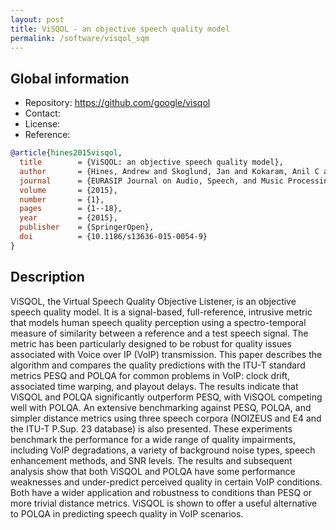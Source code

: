 ```yaml
---
layout: post
title: ViSQOL - an objective speech quality model
permalink: /software/visqol_sqm
---
```


## Global information

  - Repository: <https://github.com/google/visqol>
  - Contact:
  - License:
  - Reference:

```bibtex
@article{hines2015visqol,
  title        = {ViSQOL: an objective speech quality model},
  author       = {Hines, Andrew and Skoglund, Jan and Kokaram, Anil C and Harte, Naomi},
  journal      = {EURASIP Journal on Audio, Speech, and Music Processing},
  volume       = {2015},
  number       = {1},
  pages        = {1--18},
  year         = {2015},
  publisher    = {SpringerOpen},
  doi          = {10.1186/s13636-015-0054-9}
}
```

## Description

ViSQOL, the Virtual Speech Quality Objective Listener, is an objective speech quality model. It is a signal-based, full-reference, intrusive metric that models human speech quality perception using a spectro-temporal measure of similarity between a reference and a test speech signal. The metric has been particularly designed to be robust for quality issues associated with Voice over IP (VoIP) transmission. This paper describes the algorithm and compares the quality predictions with the ITU-T standard metrics PESQ and POLQA for common problems in VoIP: clock drift, associated time warping, and playout delays. The results indicate that ViSQOL and POLQA significantly outperform PESQ, with ViSQOL competing well with POLQA. An extensive benchmarking against PESQ, POLQA, and simpler distance metrics using three speech corpora (NOIZEUS and E4 and the ITU-T P.Sup. 23 database) is also presented. These experiments benchmark the performance for a wide range of quality impairments, including VoIP degradations, a variety of background noise types, speech enhancement methods, and SNR levels. The results and subsequent analysis show that both ViSQOL and POLQA have some performance weaknesses and under-predict perceived quality in certain VoIP conditions. Both have a wider application and robustness to conditions than PESQ or more trivial distance metrics. ViSQOL is shown to offer a useful alternative to POLQA in predicting speech quality in VoIP scenarios.
